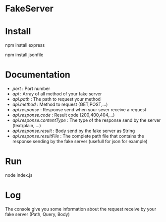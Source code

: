 # FakeServer

# Install
npm install express

npm install jsonfile

# Documentation

- *port* : Port number
- *api* : Array of all method of your fake server
- *api.path* : The path to request your method
- *api.method* : Method to request (GET,POST,...)
- *api.response* : Response send when your sever receive a request
- *api.response.code* : Result code (200,400,404,...)
- *api.response.contentType* : The type of the response send by the server (text/plain, ...)
- *api.response.result* : Body send by the fake server as String
- *api.response.resultFile* : The complete path file that contains the response sending by the fake server (usefull for json for example)

# Run 
node index.js

# Log
The console give you some information about the request receive by your fake server (Path, Query, Body)
